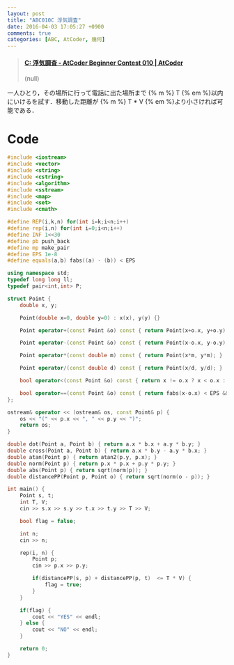 ```yaml
---
layout: post
title: "ABC010C 浮気調査"
date: 2016-04-03 17:05:27 +0900
comments: true
categories: [ABC, AtCoder, 幾何]
---
```


<blockquote class="embedly-card" data-card-key="39deea93f79745829254c0652225a544" data-card-branding="0" data-card-type="article-full"><h4><a href="http://abc010.contest.atcoder.jp/tasks/abc010_3">C: 浮気調査 - AtCoder Beginner Contest 010 | AtCoder</a></h4><p>(null)</p></blockquote>
<script async src="//cdn.embedly.com/widgets/platform.js" charset="UTF-8"></script>

<!-- more -->

一人ひとり，その場所に行って電話に出た場所まで {% m %} T {% em %}以内にいけるを試す．移動した距離が {% m %} T * V {% em %}より小さければ可能である．

# Code

```cpp
#include <iostream>
#include <vector>
#include <string>
#include <cstring>
#include <algorithm>
#include <sstream>
#include <map>
#include <set>
#include <cmath>

#define REP(i,k,n) for(int i=k;i<n;i++)
#define rep(i,n) for(int i=0;i<n;i++)
#define INF 1<<30
#define pb push_back
#define mp make_pair
#define EPS 1e-8
#define equals(a,b) fabs((a) - (b)) < EPS

using namespace std;
typedef long long ll;
typedef pair<int,int> P;

struct Point {
	double x, y;

	Point(double x=0, double y=0) : x(x), y(y) {}

	Point operator+(const Point &o) const { return Point(x+o.x, y+o.y); }

	Point operator-(const Point &o) const { return Point(x-o.x, y-o.y); }

	Point operator*(const double m) const { return Point(x*m, y*m); }

	Point operator/(const double d) const { return Point(x/d, y/d); }

	bool operator<(const Point &o) const { return x != o.x ? x < o.x : y < o.y; }

	bool operator==(const Point &o) const { return fabs(x-o.x) < EPS && fabs(y-o.y) < EPS; }
};

ostream& operator << (ostream& os, const Point& p) {
	os << "(" << p.x << ", " << p.y << ")";
	return os;
}

double dot(Point a, Point b) { return a.x * b.x + a.y * b.y; }
double cross(Point a, Point b) { return a.x * b.y - a.y * b.x; }
double atan(Point p) { return atan2(p.y, p.x); }
double norm(Point p) { return p.x * p.x + p.y * p.y; }
double abs(Point p) { return sqrt(norm(p)); }
double distancePP(Point p, Point o) { return sqrt(norm(o - p)); }

int main() {
	Point s, t;
	int T, V;
	cin >> s.x >> s.y >> t.x >> t.y >> T >> V;

	bool flag = false;

	int n;
	cin >> n;

	rep(i, n) {
		Point p;
		cin >> p.x >> p.y;

		if(distancePP(s, p) + distancePP(p, t)  <= T * V) {
			flag = true;
		}
	}

	if(flag) {
		cout << "YES" << endl;
	} else {
		cout << "NO" << endl;
	}

	return 0;
}
```

